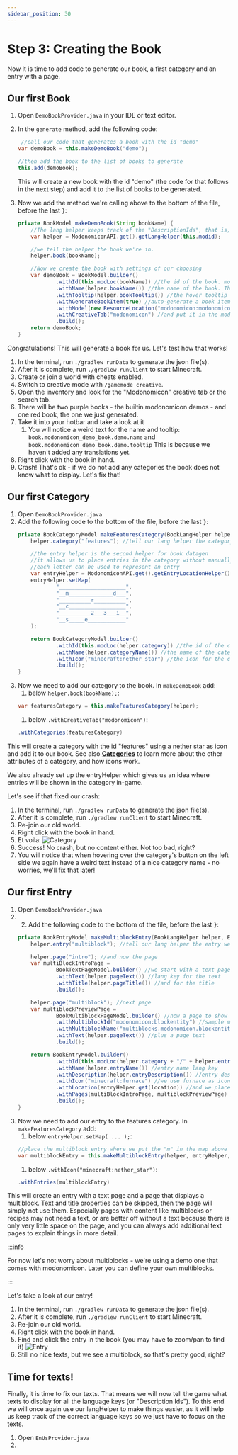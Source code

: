 ```yaml
---
sidebar_position: 30
---
```



# Step 3: Creating the Book

Now it is time to add code to generate our book, a first category and an entry with a page.

## Our first Book

1. Open `DemoBookProvider.java` in your IDE or text editor.
2. In the `generate` method, add the following code:
    ```java
     //call our code that generates a book with the id "demo"
    var demoBook = this.makeDemoBook("demo");

    //then add the book to the list of books to generate    
    this.add(demoBook);
    ```

    This will create a new book with the id "demo" (the code for that follows in the next step) and add it to the list of books to be generated.

3. Now we add the method we're calling above to the bottom of the file, before the last `}`:
    ```java
    private BookModel makeDemoBook(String bookName) {
        //The lang helper keeps track of the "DescriptionIds", that is, the language keys for translations, for us
        var helper = ModonomiconAPI.get().getLangHelper(this.modid);

        //we tell the helper the book we're in.
        helper.book(bookName);

        //Now we create the book with settings of our choosing
        var demoBook = BookModel.builder()
                .withId(this.modLoc(bookName)) //the id of the book. modLoc() prepends the mod id.
                .withName(helper.bookName()) //the name of the book. The lang helper gives us the correct translation key.
                .withTooltip(helper.bookTooltip()) //the hover tooltip for the book. Again we get a translation key.
                .withGenerateBookItem(true) //auto-generate a book item for us.
                .withModel(new ResourceLocation("modonomicon:modonomicon_red")) //use the default red modonomicon icon for the book
                .withCreativeTab("modonomicon") //and put it in the modonomicon tab
                .build();
        return demoBook;
    }
    ```

Congratulations! This will generate a book for us. Let's test how that works!

1. In the terminal, run `./gradlew runData` to generate the json file(s).
2. After it is complete, run `./gradlew runClient` to start Minecraft.
3. Create or join a world with cheats enabled.
4. Switch to creative mode with `/gamemode creative`.
5. Open the inventory and look for the "Modonomicon" creative tab or the search tab.
6. There will be two purple books - the builtin modonomicon demos - and one red book, the one we just generated.
7. Take it into your hotbar and take a look at it
   1. You will notice a weird text for the name and tooltip: `book.modonomicon_demo_book.demo.name` and `book.modonomicon_demo_book.demo.tooltip` This is because we haven't added any translations yet.
8. Right click with the book in hand.
9. Crash! That's ok - if we do not add any categories the book does not know what to display. Let's fix that!

## Our first Category

1. Open `DemoBookProvider.java`
2. Add the following code to the bottom of the file, before the last `}`:
    ```java
    private BookCategoryModel makeFeaturesCategory(BookLangHelper helper) {
        helper.category("features"); //tell our lang helper the category we are in

        //the entry helper is the second helper for book datagen
        //it allows us to place entries in the category without manually defining the coordinates.
        //each letter can be used to represent an entry
        var entryHelper = ModonomiconAPI.get().getEntryLocationHelper();
        entryHelper.setMap(
                "_____________________",
                "__m______________d___",
                "__________r__________",
                "__c__________________",
                "__________2___3___i__",
                "__s_____e____________"
        );

        return BookCategoryModel.builder()
                .withId(this.modLoc(helper.category)) //the id of the category, as stored in the lang helper. modLoc() prepends the mod id.
                .withName(helper.categoryName()) //the name of the category. The lang helper gives us the correct translation key.
                .withIcon("minecraft:nether_star") //the icon for the category. In this case we simply use an existing item.
                .build();
    }
    ```
3. Now we need to add our category to the book. In `makeDemoBook` add:
   1. below `helper.book(bookName);`:
    ```java
    var featuresCategory = this.makeFeaturesCategory(helper);
    ```  
    1. below `.withCreativeTab("modonomicon")`:
    ```java 
    .withCategories(featuresCategory) 
    ```

This will create a category with the id "features" using a nether star as icon and add it to our book. See also **[Categories](../../basics/structure/categories.md#attributes)** to learn more about the other attributes of a category, and how icons work.    

We also already set up the entryHelper which gives us an idea where entries will be shown in the category in-game.


Let's see if that fixed our crash:

1. In the terminal, run `./gradlew runData` to generate the json file(s).
2. After it is complete, run `./gradlew runClient` to start Minecraft.
3. Re-join our old world.
4. Right click with the book in hand.
5. Et voila: 
   ![Category](/img/docs/getting-started/step3-create-category.png)
6. Success! No crash, but no content either. Not too bad, right?
7. You will notice that when hovering over the category's button on the left side we again have a weird text instead of a nice category name - no worries, we'll fix that later!

## Our first Entry

1. Open `DemoBookProvider.java`
2. 2. Add the following code to the bottom of the file, before the last `}`:
    ```java
    private BookEntryModel makeMultiblockEntry(BookLangHelper helper, EntryLocationHelper entryHelper, char location) {
        helper.entry("multiblock"); //tell our lang helper the entry we are in

        helper.page("intro"); //and now the page
        var multiBlockIntroPage =
                BookTextPageModel.builder() //we start with a text page
                .withText(helper.pageText()) //lang key for the text
                .withTitle(helper.pageTitle()) //and for the title
                .build();

        helper.page("multiblock"); //next page
        var multiblockPreviewPage =
                BookMultiblockPageModel.builder() //now a page to show a multiblock
                .withMultiblockId("modonomicon:blockentity") //sample multiblock from modonomicon
                .withMultiblockName("multiblocks.modonomicon.blockentity") //and the lang key for its name
                .withText(helper.pageText()) //plus a page text
                .build();

        return BookEntryModel.builder()
                .withId(this.modLoc(helper.category + "/" + helper.entry)) //make entry id from lang helper data
                .withName(helper.entryName()) //entry name lang key
                .withDescription(helper.entryDescription()) //entry description lang key
                .withIcon("minecraft:furnace") //we use furnace as icon
                .withLocation(entryHelper.get(location)) //and we place it at the location we defined earlier in the entry helper mapping
                .withPages(multiBlockIntroPage, multiblockPreviewPage) //finally we add our pages to the entry
                .build();
    }
    ```
3. Now we need to add our entry to the features category. In `makeFeaturesCategory` add:
   1. below `entryHelper.setMap( ... );`:
    ```java
    //place the multiblock entry where we put the "m" in the map above
    var multiblockEntry = this.makeMultiblockEntry(helper, entryHelper, 'm');
    ```  
    1. below `.withIcon("minecraft:nether_star")`:
    ```java 
    .withEntries(multiblockEntry)
    ```

This will create an entry with a text page and a page that displays a multiblock. 
Text and title properties can be skipped, then the page will simply not use them. Especially pages with content like multiblocks or recipes may not need a text, or are better off without a text because there is only very little space on the page, and you can always add additional text pages to explain things in more detail.

:::info

For now let's not worry about multiblocks - we're using a demo one that comes with modonomicon. Later you can define your own multiblocks.

<!-- Link to multiblock guide -->

:::

Let's take a look at our entry!

1. In the terminal, run `./gradlew runData` to generate the json file(s).
2. After it is complete, run `./gradlew runClient` to start Minecraft.
3. Re-join our old world.
4. Right click with the book in hand.
5. Find and click the entry in the book (you may have to zoom/pan to find it)
   ![Entry](/img/docs/getting-started/step3-create-entry.png)
6. Still no nice texts, but we see a multiblock, so that's pretty good, right?

## Time for texts!

Finally, it is time to fix our texts. That means we will now tell the game what texts to display for all the language keys (or "Description Ids"). To this end we will once again use our langHelper to make things easier, as it will help us keep track of the correct language keys so we just have to focus on the texts.

1. Open `EnUsProvider.java`
2. 


<!-- TODO: Link to the final version of this step on github -->